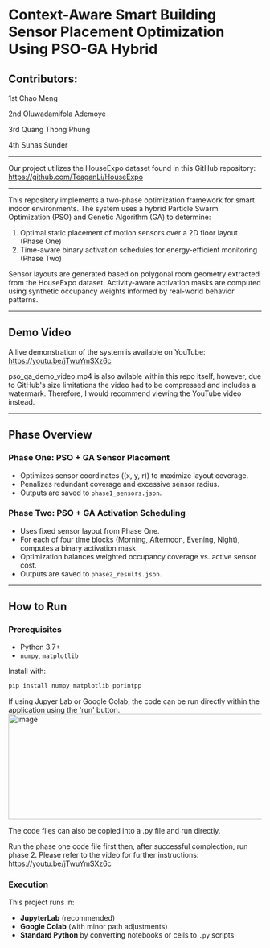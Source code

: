 # Context-Aware Smart Building Sensor Placement Optimization Using PSO-GA Hybrid

## Contributors:

1st Chao Meng

2nd Oluwadamifola Ademoye

3rd Quang Thong Phung

4th Suhas Sunder

---

Our project utilizes the HouseExpo dataset found in this GitHub repository: https://github.com/TeaganLi/HouseExpo 

---

This repository implements a two-phase optimization framework for smart indoor environments. The system uses a hybrid Particle Swarm Optimization (PSO) and Genetic Algorithm (GA) to determine:

1. Optimal static placement of motion sensors over a 2D floor layout (Phase One)
2. Time-aware binary activation schedules for energy-efficient monitoring (Phase Two)

Sensor layouts are generated based on polygonal room geometry extracted from the HouseExpo dataset. Activity-aware activation masks are computed using synthetic occupancy weights informed by real-world behavior patterns.

---

## Demo Video

A live demonstration of the system is available on YouTube: https://youtu.be/jTwuYmSXz6c

pso_ga_demo_video.mp4 is also avilable within this repo itself, however, due to GitHub's size limitations the video had to be compressed and includes a watermark. Therefore, I would recommend viewing the YouTube video instead.

---

## Phase Overview

### Phase One: PSO + GA Sensor Placement

- Optimizes sensor coordinates \((x, y, r)\) to maximize layout coverage.
- Penalizes redundant coverage and excessive sensor radius.
- Outputs are saved to `phase1_sensors.json`.

### Phase Two: PSO + GA Activation Scheduling

- Uses fixed sensor layout from Phase One.
- For each of four time blocks (Morning, Afternoon, Evening, Night), computes a binary activation mask.
- Optimization balances weighted occupancy coverage vs. active sensor cost.
- Outputs are saved to `phase2_results.json`.

---

## How to Run

### Prerequisites

- Python 3.7+
- `numpy`, `matplotlib`

Install with:

```bash
pip install numpy matplotlib pprintpp
```

If using Jupyer Lab or Google Colab, the code can be run directly within the application using the 'run' button.
<img width="1062" height="209" alt="image" src="https://github.com/user-attachments/assets/2722177d-72b3-4dbb-aa46-2d54112d2451" />

The code files can also be copied into a .py file and run directly.

Run the phase one code file first then, after successful complection, run phase 2. Please refer to the video for further instructions: https://youtu.be/jTwuYmSXz6c 

### Execution

This project runs in:
- **JupyterLab** (recommended)
- **Google Colab** (with minor path adjustments)
- **Standard Python** by converting notebooks or cells to `.py` scripts


